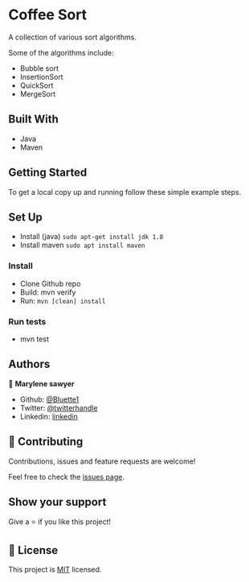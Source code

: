 # Coffee Sort
A collection of various sort algorithms.

Some of the algorithms include:
- Bubble sort
- InsertionSort
- QuickSort
- MergeSort

## Built With

- Java
- Maven

## Getting Started 

To get a local copy up and running follow these simple example steps.

## Set Up
- Install (java) `sudo apt-get install jdk 1.8`
- Install maven `sudo apt install maven`

### Install

- Clone Github repo 
- Build: mvn verify
- Run: `mvn [clean] install`

### Run tests

- mvn test

## Authors

👤 **Marylene sawyer**

- Github: [@Bluette1](https://github.com/Bluette1)
- Twitter: [@twitterhandle](https://twitter.com/MaryleneSawyer)
- Linkedin: [linkedin](https://www.linkedin.com/in/marylene-sawyer-b4ba1295/)


## 🤝 Contributing

Contributions, issues and feature requests are welcome!

Feel free to check the [issues page](issues/).

## Show your support

Give a ⭐️ if you like this project!

## 📝 License

This project is [MIT](lic.url) licensed.
